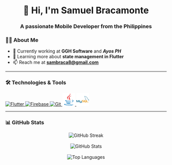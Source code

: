 <h1 align="center">👋 Hi, I'm Samuel Bracamonte</h1>
<h3 align="center">A passionate Mobile Developer from the Philippines</h3>

### 👨‍💻 About Me

- 🔭 Currently working at **GGH Software** and ***Ayos PH***
- 🌱 Learning more about **state management in Flutter**
- 📫 Reach me at **sambraca8@gmail.com**

---

### 🛠️ Technologies & Tools

<p align="left">
  <a href="https://flutter.dev" target="_blank" rel="noreferrer">
    <img src="https://www.vectorlogo.zone/logos/flutterio/flutterio-icon.svg" alt="Flutter" width="40" height="40" />
  </a>
  <a href="https://firebase.google.com/" target="_blank" rel="noreferrer">
    <img src="https://www.vectorlogo.zone/logos/firebase/firebase-icon.svg" alt="Firebase" width="40" height="40" />
  </a>
  <a href="https://git-scm.com/" target="_blank" rel="noreferrer">
    <img src="https://www.vectorlogo.zone/logos/git-scm/git-scm-icon.svg" alt="Git" width="40" height="40" />
  </a>
  <a href="https://www.java.com" target="_blank" rel="noreferrer">
    <img src="https://raw.githubusercontent.com/devicons/devicon/master/icons/java/java-original.svg" alt="Java" width="40" height="40" />
  </a>
  <a href="https://www.mysql.com/" target="_blank" rel="noreferrer">
    <img src="https://raw.githubusercontent.com/devicons/devicon/master/icons/mysql/mysql-original-wordmark.svg" alt="MySQL" width="40" height="40" />
  </a>

</p>

---

### 📊 GitHub Stats

<div align="center">
  <img src="https://github-readme-streak-stats.herokuapp.com/?user=sam021624&theme=onedark" alt="GitHub Streak" />
</div>

<br/>

<div align="center">
  <img src="https://github-readme-stats-theta-flax-88.vercel.app/api?username=sam021624&show_icons=true&count_private=true&theme=onedark&include_all_commits=true&locale=en" alt="GitHub Stats" />
</div>

<br/>

<div align="center">
  <img src="https://github-readme-stats-theta-flax-88.vercel.app/api/top-langs/?username=sam021624&layout=compact&theme=onedark" alt="Top Languages" />
</div>





